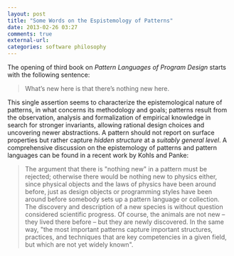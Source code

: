 ```yaml
---
layout: post
title: "Some Words on the Espistemology of Patterns"
date: 2013-02-26 03:27
comments: true
external-url:
categories: software philosophy
---
```


The opening of third book on *Pattern Languages of Program Design* starts with the following sentence:

 > What’s new here is that there’s nothing new here.

This single assertion seems to characterize the epistemological nature of patterns, in what concerns its methodology and goals; patterns result from the observation, analysis and formalization of empirical knowledge in search for stronger invariants, allowing rational design choices and uncovering newer abstractions. A pattern should not report on surface properties but rather capture *hidden structure* at a *suitably general level*. A comprehensive discussion on the epistemology of patterns and pattern languages can be found in a recent work by Kohls and Panke:

  > The argument that there is "nothing new" in a pattern must be rejected; otherwise there would be nothing new to physics either, since physical objects and the laws of physics have been around before, just as design objects or programming styles have been around before somebody sets up a pattern language or collection. The discovery and description of a new species is without question considered scientific progress. Of course, the animals are not new – they lived there before – but they are newly discovered. In the same way, "the most important patterns capture important structures, practices, and techniques that are key competencies in a given field, but which are not yet widely known".
